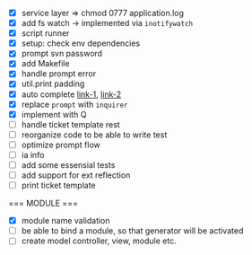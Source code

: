 * [x] service layer => chmod 0777 application.log
* [x] add fs watch -> implemented via `inotifywatch`
* [x] script runner
* [x] setup: check env dependencies
* [x] prompt svn password
* [x] add Makefile
* [x] handle prompt error
* [x] util.print padding
* [x] auto complete [link-1](http://wikimatze.de/writing-zsh-completion-for-padrino/), [link-2](http://www.linux-mag.com/id/1106/)
* [x] replace `prompt` with `inquirer`
* [x] implement with Q
* [ ] handle ticket template rest
* [ ] reorganize code to be able to write test
* [ ] optimize prompt flow
* [ ] ia info
* [ ] add some essensial tests
* [ ] add support for ext reflection
* [ ] print ticket template

=== MODULE ===

* [x] module name validation
* [ ] be able to bind a module, so that generator will be activated
* [ ] create model controller, view, module etc.
